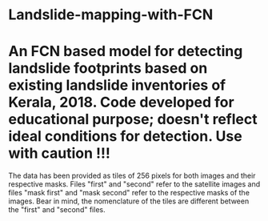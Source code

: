 # Landslide-mapping-with-FCN
# An FCN based model for detecting landslide footprints based on existing landslide inventories of Kerala, 2018. Code developed for educational purpose; doesn't reflect ideal conditions for detection. Use with caution !!!

The data has been provided as tiles of 256 pixels for both images and their respective masks. Files "first" and "second" refer to the satellite images and files "mask first" and "mask second" refer to the respective masks of the images. Bear in mind, the nomenclature of the tiles are different between the "first" and "second" files. 



